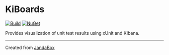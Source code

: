 # KiBoards

[![Build](https://github.com/Jandini/KiBoards/actions/workflows/build.yml/badge.svg)](https://github.com/Jandini/KiBoards/actions/workflows/build.yml)
[![NuGet](https://github.com/Jandini/KiBoards/actions/workflows/nuget.yml/badge.svg)](https://github.com/Jandini/KiBoards/actions/workflows/nuget.yml)

Provides visualization of unit test results using xUnit and Kibana.

---
Created from [JandaBox](https://github.com/Jandini/JandaBox)
